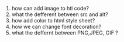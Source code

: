 1. how can add image to htl code?
2. what the defferent between src and alt?
3. how add color to html style sheet?
4. how we can change font decoration?
5. what the deffernt between PNG,JPEG, GIF ?